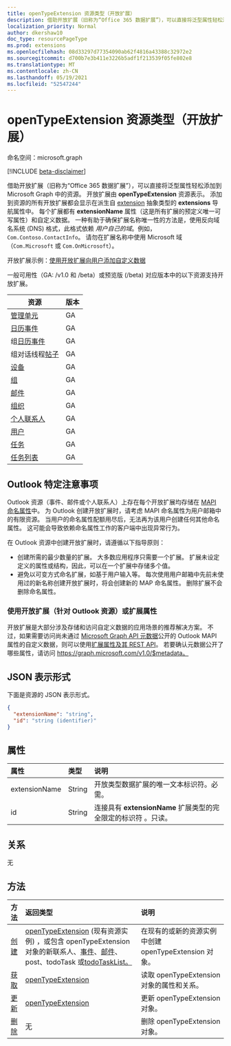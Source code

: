 ```yaml
---
title: openTypeExtension 资源类型（开放扩展）
description: 借助开放扩展（旧称为“Office 365 数据扩展”），可以直接将泛型属性轻松添加到 Microsoft Graph 中的资源。
localization_priority: Normal
author: dkershaw10
doc_type: resourcePageType
ms.prod: extensions
ms.openlocfilehash: 08d33297d77354090ab62f4816a43388c32972e2
ms.sourcegitcommit: d700b7e3b411e3226b5adf1f213539f05fe802e8
ms.translationtype: MT
ms.contentlocale: zh-CN
ms.lasthandoff: 05/19/2021
ms.locfileid: "52547244"
---
```

# <a name="opentypeextension-resource-type-open-extensions"></a>openTypeExtension 资源类型（开放扩展）

命名空间：microsoft.graph

[!INCLUDE [beta-disclaimer](../../includes/beta-disclaimer.md)]

借助开放扩展（旧称为“Office 365 数据扩展”），可以直接将泛型属性轻松添加到 Microsoft Graph 中的资源。
开放扩展由 **openTypeExtension** 资源表示。 添加到资源的所有开放扩展都会显示在派生自 [extension](extension.md) 抽象类型的 **extensions** 导航属性中。  每个扩展都有 **extensionName** 属性（这是所有扩展的预定义唯一可写属性）和自定义数据。 一种有助于确保扩展名称唯一性的方法是，使用反向域名系统 (DNS) 格式，此格式依赖 _用户自己的域_。例如，`Com.Contoso.ContactInfo`。 请勿在扩展名称中使用 Microsoft 域（`Com.Microsoft` 或 `Com.OnMicrosoft`）。

开放扩展示例：[使用开放扩展向用户添加自定义数据](/graph/extensibility-open-users)

一般可用性（GA: /v1.0 和 /beta）或预览版 (/beta) 对应版本中的以下资源支持开放扩展。

| 资源 | 版本 |
|---------------|-------|
| [管理单元](administrativeunit.md)  | GA |
| [日历事件](event.md) | GA |
| 组[日历事件](event.md) | GA |
| 组对话线程[帖子](post.md) | GA |
| [设备](device.md) | GA |
| [组](group.md) | GA |
| [邮件](message.md) | GA |
| [组织](organization.md) | GA |
| [个人联系人](contact.md) | GA |
| [用户](user.md) | GA |
| [任务](todotask.md)  | GA |
| [任务列表](todotasklist.md)  | GA |

## <a name="outlook-specific-considerations"></a>Outlook 特定注意事项

Outlook 资源（事件、邮件或个人联系人）上存在每个开放扩展均存储在 [MAPI 命名属性](/office/client-developer/outlook/mapi/mapi-named-properties)中。 为 Outlook 创建开放扩展时，请考虑 MAPI 命名属性为用户邮箱中的有限资源。 当用户的命名属性配额用尽后，无法再为该用户创建任何其他命名属性。 这可能会导致依赖命名属性工作的客户端中出现异常行为。

在 Outlook 资源中创建开放扩展时，请遵循以下指导原则：

- 创建所需的最少数量的扩展。 大多数应用程序只需要一个扩展。 扩展未设定定义的属性或结构，因此，可以在一个扩展中存储多个值。
- 避免以可变方式命名扩展，如基于用户输入等。 每次使用用户邮箱中先前未使用过的新名称创建开放扩展时，将会创建新的 MAP 命名属性。 删除扩展不会删除命名属性。

### <a name="use-open-extensions-for-outlook-resources-or-extended-properties"></a>使用开放扩展（针对 Outlook 资源）或扩展属性

开放扩展是大部分涉及存储和访问自定义数据的应用场景的推荐解决方案。 不过，如果需要访问尚未通过 [Microsoft Graph API 元数据](/graph/traverse-the-graph#microsoft-graph-api-metadata)公开的 Outlook MAPI 属性的自定义数据，则可以使用[扩展属性及其 REST API](extended-properties-overview.md)。 若要确认元数据公开了哪些属性，请访问 https://graph.microsoft.com/v1.0/$metadata。

## <a name="json-representation"></a>JSON 表示形式

下面是资源的 JSON 表示形式。

<!-- {
  "blockType": "resource",
  "optionalProperties": [

  ],
  "@odata.type": "microsoft.graph.openTypeExtension"
}-->

```json
{
  "extensionName": "string",
  "id": "string (identifier)"
}
```

## <a name="properties"></a>属性

| 属性 | 类型 | 说明 |
|:---------------|:--------|:----------|
|extensionName|String|开放类型数据扩展的唯一文本标识符。必需。|
|id|String| 连接具有 **extensionName** 扩展类型的完全限定的标识符 。只读。|

## <a name="relationships"></a>关系

无

## <a name="methods"></a>方法

| 方法 | 返回类型 | 说明 |
|:---------------|:--------|:----------|
|[创建](../api/opentypeextension-post-opentypeextension.md) | [openTypeExtension](opentypeextension.md) (现有资源实例) ，或包含 openTypeExtension[](contact.md)对象的新联系人、[事件](event.md)、[邮件](message.md)、post、todoTask 或[todoTaskList。](todotasklist.md) [](post.md) [](todotask.md) | 在现有的或新的资源实例中创建 openTypeExtension 对象。|
|[获取](../api/opentypeextension-get.md) | [openTypeExtension](opentypeextension.md) |读取 openTypeExtension 对象的属性和关系。|
|[更新](../api/opentypeextension-update.md) | [openTypeExtension](opentypeextension.md) |更新 openTypeExtension 对象。 |
|[删除](../api/opentypeextension-delete.md) | 无 |删除 openTypeExtension 对象。 |

<!-- uuid: 8fcb5dbc-d5aa-4681-8e31-b001d5168d79
2015-10-25 14:57:30 UTC -->
<!--
{
  "type": "#page.annotation",
  "description": "openTypeExtension resource",
  "keywords": "",
  "section": "documentation",
  "tocPath": "",
  "suppressions": []
}
-->
